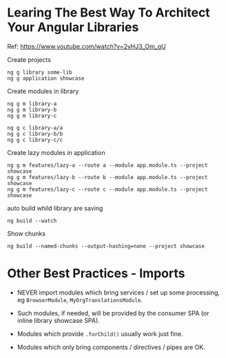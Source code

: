 # Learing The Best Way To Architect Your Angular Libraries
Ref: https://www.youtube.com/watch?v=2vHJ3_Om_gU

Create projects
```
ng g library some-lib
ng g application showcase
```

Create modules in library
```
ng g m library-a
ng g m library-b
ng g m library-c

ng g c library-a/a
ng g c library-b/b
ng g c library-c/c
```

Create lazy modules in application
```
ng g m features/lazy-a --route a --module app.module.ts --project showcase
ng g m features/lazy-b --route b --module app.module.ts --project showcase
ng g m features/lazy-c --route c --module app.module.ts --project showcase
```

auto build whild library are saving
```
ng build --watch
```

Show chunks
```
ng build --named-chunks --output-hashing=none --project showcase
```


# Other Best Practices - Imports
* NEVER import modules which bring services / set up some processing, eg `BrowserModule`, `MyOrgTranslationsModule`.

* Such modules, if needed, will be provided by the consumer SPA (or inline library showcase SPA).

* Modules which provide `.forChild()` usually work just fine.

* Modules which only bring components / directives / pipes are OK.
